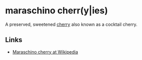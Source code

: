 # maraschino cherr(y|ies)

A preserved, sweetened [cherry]() also known as a cocktail cherry.

## Links

 - [Maraschino cherry at Wikipedia](https://en.wikipedia.org/wiki/Maraschino_cherry)